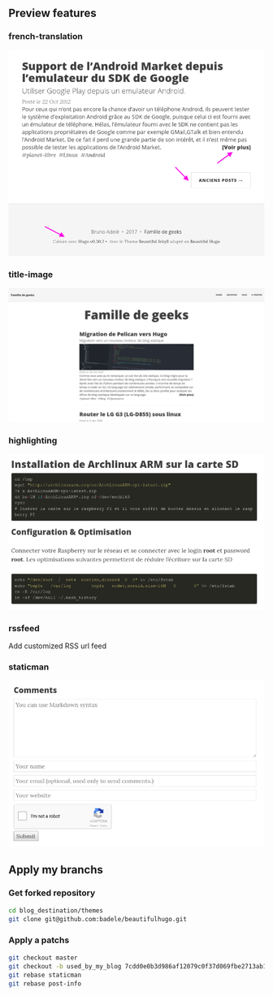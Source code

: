 ## Preview features

### french-translation

![french-translation](https://github.com/badele/beautifulhugo/raw/apply_my_branchs/apply_my_branchs/french.png)

### title-image

![itle-image](https://github.com/badele/beautifulhugo/raw/apply_my_branchs/apply_my_branchs/image-title.png)

### highlighting

![highlighting](https://github.com/badele/beautifulhugo/raw/apply_my_branchs/apply_my_branchs/highlighting.png)

### rssfeed

Add customized RSS url feed

### staticman

![staticman](https://github.com/badele/beautifulhugo/raw/apply_my_branchs/apply_my_branchs/staticman.png)

## Apply my branchs

### Get forked repository

```bash
cd blog_destination/themes
git clone git@github.com:badele/beautifulhugo.git
```

### Apply a patchs

```bash
git checkout master
git checkout -b used_by_my_blog 7cdd0e0b3d986af12079c0f37d069fbe2713ab16
git rebase staticman
git rebase post-info
```

